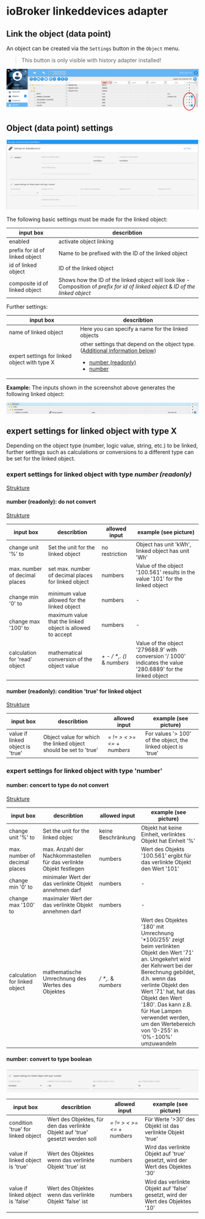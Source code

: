 # ioBroker linkeddevices adapter


## Link the object (data point)
An object can be created via the `Settings` button in the `Object` menu.

> This button is only visible with history adapter installed!

![Strukture](media/object_tree_custom_button.png)

## Object (data point) settings
![Strukture](media/custom_dialog.PNG)

The following basic settings must be made for the linked object:


|  input box | describtion  |
|---|---|
| enabled | activate object linking |
| prefix for id of linked object | Name to be prefixed with the ID of the linked object |
| id of linked object | ID of the linked object |
| composite id of linked object | Shows how the ID of the linked object will look like - Composition of *prefix for id of linked object* & *ID of the linked object*

Further settings:

|  input box | describtion  |
|---|---|
| name of linked object | Here you can specify a name for the linked objects |
| expert settings for linked object with type X | other settings that depend on the object type. ([Additional information below](#expert-settings-for-linked-object-with-type-x)) <ul><li>[number (readonly)](#expert-settings-for-linked-object-with-type-number-readonly)</li><li>[number](#expert-settings-for-linked-object-with-type-number)</li></ul> |



**Example:**  The inputs shown in the screenshot above generates the
following linked object:

![Strukture](media/example_create_linkedObject.PNG)

## expert settings for linked object with type X

Depending on the object type (number, logic value, string, etc.) to be
linked, further settings such as calculations or conversions to a
different type can be set for the linked object.

### expert settings for linked object with type *number (readonly)*
[Strukture](media/expert_settings_number_readonly.PNG)

#### number (readonly): do not convert
[Strukture](media/expert_settings_number_readonly_no_conversion.PNG)

|  input box | describtion  | allowed input | example (see picture) |
|---|---|---|---|
| change unit '%' to | Set the unit for the linked object | no restriction | Object has unit 'kWh', linked object has unit 'Wh' |
| max. number of decimal places | set max. number of decimal places for linked object | numbers | Value of the object '100.561' results in the value '101' for the linked object |
| change min '0' to | minimum value allowed for the linked object | numbers | - |
| change max '100' to | maximum value that the linked object is allowed to accept | numbers | - |
| calculation for 'read' object | mathematical conversion of the object value | _+ - / *,. ()_ & *numbers* | Value of the object '279688.9' with conversion '/ 1000' indicates the value '280.6889' for the linked object |

#### number (readonly): condition 'true' for linked object
[Strukture](media/expert_settings_number_readonly_convert_to_boolean.PNG)

|  input box | describtion  | allowed input | example (see picture) |
|---|---|---|---|
| value if linked object is 'true' | Object value for which the linked object should be set to 'true' | *= != > < >= <=* + *numbers* | For values '> 100' of the object, the linked object is 'true' |

### expert settings for linked object with type 'number'

#### number: concert to type do not convert
[Strukture](media/expert_settings_number_no_conversion.PNG)


|  input box | describtion  | allowed input | example (see picture) |
|---|---|---|---|
| change unit '%' to | Set the unit for the linked objec | keine Beschränkung | Objekt hat keine Einheit, verlinktes Objekt hat Einheit '%' |
| max. number of decimal places | max. Anzahl der Nachkommastellen für das verlinkte Objekt festlegen | numbers | Wert des Objekts '100.561' ergibt für das verlinkte Objekt den Wert '101' |
| change min '0' to | minimaler Wert der das verlinkte Objekt annehmen darf | numbers | - |
| change max '100' to | maximaler Wert der das verlinkte Objekt annehmen darf | numbers | - |
| calculation for linked object | mathematische Umrechnung des Wertes des Objektes | _/ *,._ & *numbers* | Wert des Objektes '180' mit Umrechnung '*100/255' zeigt beim verlinkten Objekt den Wert '71' an. Umgekehrt wird der Kehrwert bei der Berechnung gebildet, d.h. wenn das verlinte Objekt den Wert '71' hat, hat das Objekt den Wert '180'. Das kann z.B. für Hue Lampen verwendet werden, um den Wertebereich von '0-255' in '0%-100%' umzuwandeln |

#### number: convert to type boolean
![Strukture](media/expert_settings_number_convert_to_boolean.PNG)

|  input box | describtion  | allowed input | example (see picture) |
|---|---|---|---|
| condition 'true' for linked object | Wert des Objektes, für den das verlinkte Objekt auf 'true' gesetzt werden soll | *= != > < >= <=* + *numbers* | Für Werte '>30' des Objekt ist das verlinkte Objekt 'true' |
| value if linked object is 'true' | Wert des Objektes wenn das verlinkte Objekt 'true' ist | numbers | Wird das verlinkte Objekt auf 'true' gesetzt, wird der Wert des Objektes '30' |
| value if linked object is 'false' | Wert des Objektes wenn das verlinkte Objekt 'false' ist | numbers | Wird das verlinkte Objekt auf 'false' gesetzt, wird der Wert des Objektes '10' |

